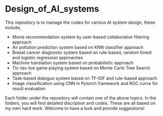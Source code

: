 # Design_of_AI_systems
This repository is to manage the codes for various AI system design, these include,
- Movie recommendation system by user-based collaborative filtering approach
- Air pollution prediction system based on KNN classifier approach
- Breast cancer diagnostic system based on rule-based, random forest and logistic regression approaches
- Machine translation system based on probabilistic approach
- Tic-tac-toe game playing system based on Monte Carlo Tree Search approach
- Task-based dialogue system based on TF-IDF and rule-based approach
- Image classification using CNN in Pytorch framework and ROC curve for result evaluation

Each folder under the repository will contain one of the above topics. In the folders, you will find detailed discription and codes. 
These are all based on my own hard work. Welcome to have a look and provide suggestions!  
